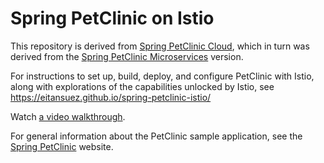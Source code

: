 # Spring PetClinic on Istio

This repository is derived from [Spring PetClinic Cloud](https://github.com/spring-petclinic/spring-petclinic-cloud), which in turn was derived from the [Spring PetClinic Microservices](https://github.com/spring-petclinic/spring-petclinic-microservices) version.

For instructions to set up, build, deploy, and configure PetClinic with Istio, along with explorations of the capabilities unlocked by Istio, see https://eitansuez.github.io/spring-petclinic-istio/

Watch [a video walkthrough](https://youtu.be/1UybZGws4m8).

For general information about the PetClinic sample application, see the [Spring PetClinic](https://spring-petclinic.github.io/) website.

